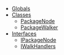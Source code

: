 * [Globals](globals.md)
* [Classes]()
  * [PackageNode](classes/packagenode.md)
  * [PackageWalker](classes/packagewalker.md)
* [Interfaces]()
  * [IPackageNode](interfaces/ipackagenode.md)
  * [IWalkHandlers](interfaces/iwalkhandlers.md)